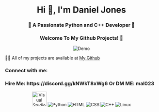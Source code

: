 <h1 align="center">Hi 👋, I'm Daniel Jones</h1>
<h3 align="center">🚀 A Passionate Python and C++ Developer 🚀</h3>
<h3 align="center">Welcome To My Github Projects! 👋</h3>

<div align="center">
  <img src="https://user-images.githubusercontent.com/73097560/115834477-dbab4500-a447-11eb-908a-139a6edaec5c.gif" alt="Demo" />
</div>

👨‍💻 All of my projects are available at [My Github](https://github.com/DanielJones02)



<h3 align="left">Connect with me:</h3>
<p align="left">
</p>
<h3 align="left">Hire Me: https://discord.gg/kNWkT8xWg6 Or DM ME: mal023</h3>
</p>

<div align="center">
  <img src="images/Visual_Studio_Icon_2019.svg.png" width="48" height="48" alt="Visual Studio" />
  <img src="images/python.png" alt="Python" />
  <img src="images/html.png" alt="HTML" />
  <img src="images/css.png" alt="CSS" />
  <img src="images/C++.png" alt="C++" />
  <img src="images/linux.png" alt="Linux" />
</div>
